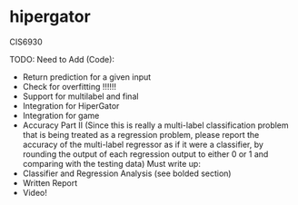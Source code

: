 # hipergator
CIS6930

TODO:
Need to Add (Code):
 - Return prediction for a given input
 - Check for overfitting !!!!!!
 - Support for multilabel and final
 - Integration for HiperGator
 - Integration for game
 - Accuracy Part II (Since this is really a multi-label classification problem that is being treated as a regression problem, please report the accuracy of the multi-label regressor as if it were a classifier, by rounding the output of each regression output to either 0 or 1 and comparing with the testing data)
Must write up:
 - Classifier and Regression Analysis (see bolded section)
 - Written Report
 - Video!
